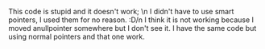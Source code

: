 This code is stupid and it doesn't work; \n
I didn't have to use smart pointers, I used them for no reason. :D/n
I think it is not working because I moved anullpointer somewhere but I don't see it.
I have the same code but using normal pointers and that one work. 
